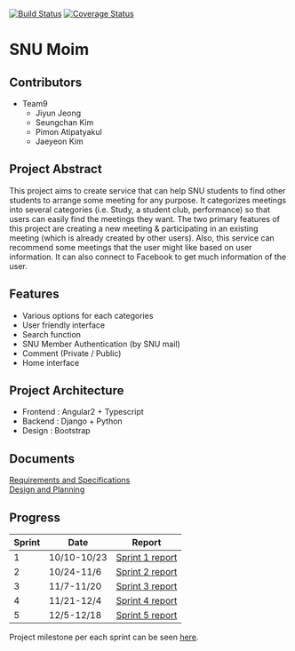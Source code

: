 [![Build Status](https://travis-ci.org/swsnu/swpp17-team9.svg?branch=master)](https://travis-ci.org/swsnu/swpp17-team9) [![Coverage Status](https://coveralls.io/repos/github/swsnu/swpp17-team9/badge.svg?branch=master)](https://coveralls.io/github/swsnu/swpp17-team9?branch=master)
# SNU Moim

## Contributors
- Team9
  - Jiyun Jeong
  - Seungchan Kim
  - Pimon Atipatyakul
  - Jaeyeon Kim

## Project Abstract
This project aims to create service that can help SNU students to find other students to arrange some meeting for any purpose. It categorizes meetings into several categories (i.e. Study, a student club, performance) so that users can easily find the meetings they want. The two primary features of this project are creating a new meeting & participating in an existing meeting (which is already created by other users). Also, this service can recommend some meetings that the user might like based on user information. It can also connect to Facebook to get much information of the user.

## Features
- Various options for each categories
- User friendly interface
- Search function
- SNU Member Authentication (by SNU mail)
- Comment (Private / Public)
- Home interface

## Project Architecture
- Frontend : Angular2 + Typescript
- Backend : Django + Python
- Design : Bootstrap

## Documents
[Requirements and Specifications](https://github.com/swsnu/swpp17-team9/wiki/Requirement-and-Specification)  
[Design and Planning](https://github.com/swsnu/swpp17-team9/wiki/Design-and-Planning) 

## Progress
| Sprint | Date | Report |
|--------|------|--------|
| 1 | 10/10-10/23 | [Sprint 1 report](https://github.com/swsnu/swpp17-team9/wiki/Sprint-1-Progress-Report) |
| 2 | 10/24-11/6 | [Sprint 2 report](https://github.com/swsnu/swpp17-team9/wiki/Sprint-2-Progress-Report) |
| 3 | 11/7-11/20 | [Sprint 3 report](https://github.com/swsnu/swpp17-team9/wiki/Sprint-3-Progress-Report) |
| 4 | 11/21-12/4 | [Sprint 4 report](https://github.com/swsnu/swpp17-team9/wiki/Sprint-4-Progress-Report) |
| 5 | 12/5-12/18 | [Sprint 5 report](https://github.com/swsnu/swpp17-team9/wiki/Sprint-5-Progress-Report) |

Project milestone per each sprint can be seen [here](https://github.com/swsnu/swpp17-team9/wiki/Project-milestone).
